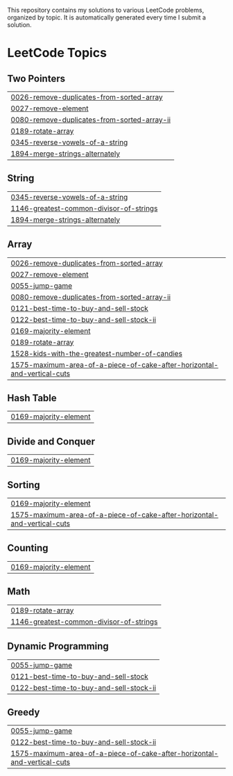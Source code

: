 This repository contains my solutions to various LeetCode problems, organized by topic. It is automatically generated every time I submit a solution.
<!---LeetCode Topics Start-->
# LeetCode Topics
## Two Pointers
|  |
| ------- |
| [0026-remove-duplicates-from-sorted-array](https://github.com/aleksi613/LeetCode/tree/master/0026-remove-duplicates-from-sorted-array) |
| [0027-remove-element](https://github.com/aleksi613/LeetCode/tree/master/0027-remove-element) |
| [0080-remove-duplicates-from-sorted-array-ii](https://github.com/aleksi613/LeetCode/tree/master/0080-remove-duplicates-from-sorted-array-ii) |
| [0189-rotate-array](https://github.com/aleksi613/LeetCode/tree/master/0189-rotate-array) |
| [0345-reverse-vowels-of-a-string](https://github.com/aleksi613/LeetCode/tree/master/0345-reverse-vowels-of-a-string) |
| [1894-merge-strings-alternately](https://github.com/aleksi613/LeetCode/tree/master/1894-merge-strings-alternately) |
## String
|  |
| ------- |
| [0345-reverse-vowels-of-a-string](https://github.com/aleksi613/LeetCode/tree/master/0345-reverse-vowels-of-a-string) |
| [1146-greatest-common-divisor-of-strings](https://github.com/aleksi613/LeetCode/tree/master/1146-greatest-common-divisor-of-strings) |
| [1894-merge-strings-alternately](https://github.com/aleksi613/LeetCode/tree/master/1894-merge-strings-alternately) |
## Array
|  |
| ------- |
| [0026-remove-duplicates-from-sorted-array](https://github.com/aleksi613/LeetCode/tree/master/0026-remove-duplicates-from-sorted-array) |
| [0027-remove-element](https://github.com/aleksi613/LeetCode/tree/master/0027-remove-element) |
| [0055-jump-game](https://github.com/aleksi613/LeetCode/tree/master/0055-jump-game) |
| [0080-remove-duplicates-from-sorted-array-ii](https://github.com/aleksi613/LeetCode/tree/master/0080-remove-duplicates-from-sorted-array-ii) |
| [0121-best-time-to-buy-and-sell-stock](https://github.com/aleksi613/LeetCode/tree/master/0121-best-time-to-buy-and-sell-stock) |
| [0122-best-time-to-buy-and-sell-stock-ii](https://github.com/aleksi613/LeetCode/tree/master/0122-best-time-to-buy-and-sell-stock-ii) |
| [0169-majority-element](https://github.com/aleksi613/LeetCode/tree/master/0169-majority-element) |
| [0189-rotate-array](https://github.com/aleksi613/LeetCode/tree/master/0189-rotate-array) |
| [1528-kids-with-the-greatest-number-of-candies](https://github.com/aleksi613/LeetCode/tree/master/1528-kids-with-the-greatest-number-of-candies) |
| [1575-maximum-area-of-a-piece-of-cake-after-horizontal-and-vertical-cuts](https://github.com/aleksi613/LeetCode/tree/master/1575-maximum-area-of-a-piece-of-cake-after-horizontal-and-vertical-cuts) |
## Hash Table
|  |
| ------- |
| [0169-majority-element](https://github.com/aleksi613/LeetCode/tree/master/0169-majority-element) |
## Divide and Conquer
|  |
| ------- |
| [0169-majority-element](https://github.com/aleksi613/LeetCode/tree/master/0169-majority-element) |
## Sorting
|  |
| ------- |
| [0169-majority-element](https://github.com/aleksi613/LeetCode/tree/master/0169-majority-element) |
| [1575-maximum-area-of-a-piece-of-cake-after-horizontal-and-vertical-cuts](https://github.com/aleksi613/LeetCode/tree/master/1575-maximum-area-of-a-piece-of-cake-after-horizontal-and-vertical-cuts) |
## Counting
|  |
| ------- |
| [0169-majority-element](https://github.com/aleksi613/LeetCode/tree/master/0169-majority-element) |
## Math
|  |
| ------- |
| [0189-rotate-array](https://github.com/aleksi613/LeetCode/tree/master/0189-rotate-array) |
| [1146-greatest-common-divisor-of-strings](https://github.com/aleksi613/LeetCode/tree/master/1146-greatest-common-divisor-of-strings) |
## Dynamic Programming
|  |
| ------- |
| [0055-jump-game](https://github.com/aleksi613/LeetCode/tree/master/0055-jump-game) |
| [0121-best-time-to-buy-and-sell-stock](https://github.com/aleksi613/LeetCode/tree/master/0121-best-time-to-buy-and-sell-stock) |
| [0122-best-time-to-buy-and-sell-stock-ii](https://github.com/aleksi613/LeetCode/tree/master/0122-best-time-to-buy-and-sell-stock-ii) |
## Greedy
|  |
| ------- |
| [0055-jump-game](https://github.com/aleksi613/LeetCode/tree/master/0055-jump-game) |
| [0122-best-time-to-buy-and-sell-stock-ii](https://github.com/aleksi613/LeetCode/tree/master/0122-best-time-to-buy-and-sell-stock-ii) |
| [1575-maximum-area-of-a-piece-of-cake-after-horizontal-and-vertical-cuts](https://github.com/aleksi613/LeetCode/tree/master/1575-maximum-area-of-a-piece-of-cake-after-horizontal-and-vertical-cuts) |
<!---LeetCode Topics End-->
